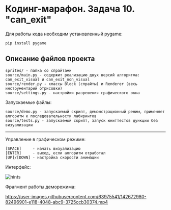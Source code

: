 # Кодинг-марафон. Задача 10. "can_exit"

Для работы кода необходим установленный pygame:
```
pip install pygame
```

## Описание файлов проекта
```
sprites/ - папка со спрайтами
source/main.py - содержит реализацию двух версий алгоритма: can_exit_visual и can_exit_non_visual
source/render.py - классы Block (спрайты) и Renderer (весь инструментарий отрисовки)
source/settings.py - настройки разрешения графического окна
```

Запускаемые файлы:
```
source/demo.py - запускаемый скрипт, демонстрационный режим, применяет алгоритм к последовательности лабиринтов
source/tests.py - запускаемый скрипт, запуск юниттестов функции без визуализации
```
---
Управление в графическом режиме:

```
[SPACE]     - начать визуализацию
[ENTER]     - выход, если алгоритм отработал
[UP]/[DOWN] - настройка скорости анимации
```

Интерфейс:

![hints](https://user-images.githubusercontent.com/63975541/142674336-3607b88c-1d29-412e-b5e3-82f8989cf68d.jpg)

Фрагмент работы деморежима:

https://user-images.githubusercontent.com/63975541/142672980-82496901-e118-4048-abc9-3725ccb30374.mp4

